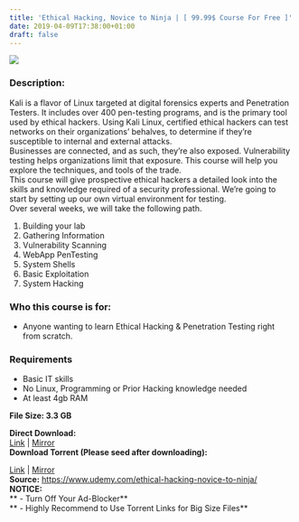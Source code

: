```yaml
---
title: 'Ethical Hacking, Novice to Ninja | [ 99.99$ Course For Free ]'
date: 2019-04-09T17:38:00+01:00
draft: false
---
```


[![](https://3.bp.blogspot.com/-3q1fIBswUlU/XKzJo8p_yqI/AAAAAAAABg8/5_xqbQYvs04EsNXg1xJNeYdWwu7MhoStwCLcBGAs/s640/Ethical-Hacking-Novice-to-Ninja.jpg)](https://3.bp.blogspot.com/-3q1fIBswUlU/XKzJo8p_yqI/AAAAAAAABg8/5_xqbQYvs04EsNXg1xJNeYdWwu7MhoStwCLcBGAs/s1600/Ethical-Hacking-Novice-to-Ninja.jpg)

  

### Description:

Kali is a flavor of Linux targeted at digital forensics experts and Penetration Testers. It includes over 400 pen-testing programs, and is the primary tool used by ethical hackers. Using Kali Linux, certified ethical hackers can test networks on their organizations’ behalves, to determine if they’re susceptible to internal and external attacks.  
Businesses are connected, and as such, they’re also exposed. Vulnerability testing helps organizations limit that exposure. This course will help you explore the techniques, and tools of the trade.  
This course will give prospective ethical hackers a detailed look into the skills and knowledge required of a security professional. We’re going to start by setting up our own virtual environment for testing.  
Over several weeks, we will take the following path.  

1.  Building your lab
2.  Gathering Information
3.  Vulnerability Scanning
4.  WebApp PenTesting
5.  System Shells
6.  Basic Exploitation
7.  System Hacking

### Who this course is for:

*   Anyone wanting to learn Ethical Hacking & Penetration Testing right from scratch.

### Requirements

*   Basic IT skills
*   No Linux, Programming or Prior Hacking knowledge needed
*   At least 4gb RAM

**File Size: 3.3 GB**  

**Direct Download:**  
[Link](http://crowdurl.com/NovicetoNinjalink1) | [Mirror](http://crowdurl.com/NovicetoNinjalink2)  
**Download Torrent (Please seed after downloading):**  

[Link](http://crowdurl.com/NovicetoNinjatorrent1) | [Mirror](http://crowdurl.com/NovicetoNinjatorrent2)  
**Source:** https://www.udemy.com/ethical-hacking-novice-to-ninja/  
**NOTICE:**  
** - Turn Off Your Ad-Blocker**  
** - Highly Recommend to Use Torrent Links for Big Size Files**